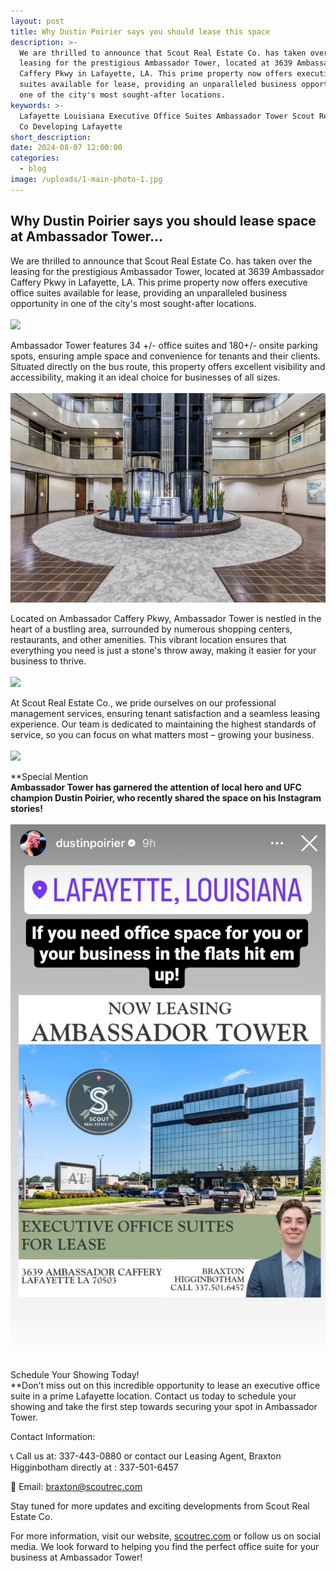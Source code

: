 ```yaml
---
layout: post
title: Why Dustin Poirier says you should lease this space
description: >-
  We are thrilled to announce that Scout Real Estate Co. has taken over the
  leasing for the prestigious Ambassador Tower, located at 3639 Ambassador
  Caffery Pkwy in Lafayette, LA. This prime property now offers executive office
  suites available for lease, providing an unparalleled business opportunity in
  one of the city's most sought-after locations.
keywords: >-
  Lafayette Louisiana Executive Office Suites Ambassador Tower Scout Real Estate
  Co Developing Lafayette
short_description:
date: 2024-08-07 12:00:00
categories:
  - blog
image: /uploads/1-main-photo-1.jpg
---
```

## **Why Dustin Poirier says you should lease space at Ambassador Tower...**

We are thrilled to announce that Scout Real Estate Co. has taken over the leasing for the prestigious Ambassador Tower, located at 3639 Ambassador Caffery Pkwy in Lafayette, LA. This prime property now offers executive office suites available for lease, providing an unparalleled business opportunity in one of the city's most sought-after locations.<br><br>![](/uploads/3639ambcaf-9.jpg)

Ambassador Tower features 34 +/- office suites and 180+/- onsite parking spots, ensuring ample space and convenience for tenants and their clients. Situated directly on the bus route, this property offers excellent visibility and accessibility, making it an ideal choice for businesses of all sizes.<br><br>![](/uploads/3639ambcaf-20.jpg)

Located on Ambassador Caffery Pkwy, Ambassador Tower is nestled in the heart of a bustling area, surrounded by numerous shopping centers, restaurants, and other amenities. This vibrant location ensures that everything you need is just a stone's throw away, making it easier for your business to thrive.<br><br>![](/uploads/3639ambcaf-17.jpg)

At Scout Real Estate Co., we pride ourselves on our professional management services, ensuring tenant satisfaction and a seamless leasing experience. Our team is dedicated to maintaining the highest standards of service, so you can focus on what matters most – growing your business.<br><br>![](/uploads/3639ambcaf-56.jpg)

**Special Mention<br>**Ambassador Tower has garnered the attention of local hero and UFC champion Dustin Poirier, who recently shared the space on his Instagram stories!<br><br>![](/uploads/img-6761.jpg)**<br><br>Schedule Your Showing Today!<br>**Don’t miss out on this incredible opportunity to lease an executive office suite in a prime Lafayette location. Contact us today to schedule your showing and take the first step towards securing your spot in Ambassador Tower.

Contact Information:

📞 Call us at: 337-443-0880 or contact our Leasing Agent, Braxton Higginbotham directly at : 337-501-6457

📧 Email: braxton@scoutrec.com

Stay tuned for more updates and exciting developments from Scout Real Estate Co.

For more information, visit our website, [scoutrec.com](scoutrec.com%20) or follow us on social media. We look forward to helping you find the perfect office suite for your business at Ambassador Tower!
